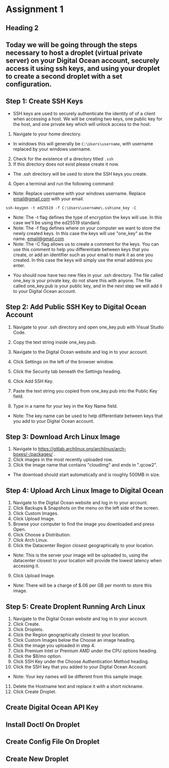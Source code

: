 <!-- Start of the project -->
# Assignment 1
## Heading 2
## Today we will be going through the steps necessary to host a droplet (virtual private server) on your Digital Ocean account, securely access it using ssh keys, and using your droplet to create a second droplet with a set configuration.

## Step 1: Create SSH Keys
- SSH keys are used to securely authenticate the identity of of a client when accessing a host. We will be creating two keys, one public key for the host, and one private key which will unlock access to the host.
1. Navigate to your home directory. 
- In windows this will generally be `C:\Users\username`, with username replaced by your windows username.
2. Check for the existence of a directory titled `.ssh`
3. If this directory does not exist please create it now.
- The .ssh directory will be used to store the SSH keys you create.

4. Open a terminal and run the following command:
- Note: Replace username with your windows username. Replace email@gmail.com with your email.
```
ssh-keygen -t ed25519 -f C:\Users\username\.ssh\one_key -C 
```
- Note: The -t flag defines the type of encryption the keys will use. In this case we'll be using the ed25519 standard.
- Note: The -f flag defines where on your computer we want to store the newly created keys. In this case the keys will use "one_key" as the name. email@gmail.com
- Note: The -C flag allows us to create a comment for the keys. You can use this comment to help you differentiate between keys that you create, or add an identifier such as your email to mark it as one you created. In this case the keys will simply use the email address you enter.

* You should now have two new files in your .ssh directory. The file called one_key is your private key, do not share this with anyone. The file called one_key.pub is your public key, and in the next step we will add it to your Digital Ocean account. 

## Step 2: Add Public SSH Key to Digital Ocean Account
1. Navigate to your .ssh directory and open one_key.pub with Visual Studio Code.
2. Copy the text string inside one_key.pub.

3. Navigate to the Digital Ocean website and log in to your account.

4. Click Settings on the left of the browser window.

5. Click the Security tab beneath the Settings heading.

6. Click Add SSH Key.

7. Paste the text string you copied from one_key.pub into the Public Key field.

8. Type in a name for your key in the Key Name field.
- Note: The key name can be used to help differentiate between keys that you add to your Digital Ocean account. 


## Step 3: Download Arch Linux Image
1. Navigate to https://gitlab.archlinux.org/archlinux/arch-boxes/-/packages/ .
2. Click images in the most recently uploaded row.
3. Click the image name that contains "cloudimg" and ends in ".qcow2".
- The download should start automatically and is roughly 500MB in size.

## Step 4: Upload Arch Linux Image to Digital Ocean
1. Navigate to the Digital Ocean website and log in to your account.
2. Click Backups & Snapshots on the menu on the left side of the screen.
3. Click Custom Images.
4. Click Upload Image.
5. Browse your computer to find the image you downloaded and press Open.
6. Click Choose a Distribution.
7. Click Arch Linux.
8. Click the Datacenter Region closest geographically to your location.
- Note: This is the server your image will be uploaded to, using the datacenter closest to your location will provide the lowest latency when accessing it.
9. Click Upload Image.
- Note: There will be a charge of $.06 per GB per month to store this image.


## Step 5: Create Droplent Running Arch Linux
1. Navigate to the Digital Ocean website and log in to your account.
2. Click Create.
3. Click Droplets.
4. Click the Region geographically closest to your location.
5. Click Custom Images below the Choose an image heading.
6. Click the image you uploaded in step 4.
7. Click Premium Intel or Premium AMD under the CPU options heading.
8. Click the $8/mo option.
9. Click SSH Key under the Choose Authentication Method heading.
10. Click the SSH key that you added to your Digital Ocean Account.
- Note: Your key names will be different from this sample image.
11. Delete the Hostname text and replace it with a short nickname.
12. Click Create Droplet.

## Create Digital Ocean API Key

## Install Doctl On Droplet

## Create Config File On Droplet

## Create New Droplet 
